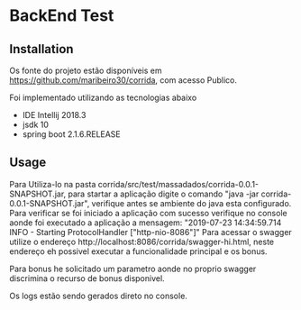 # BackEnd Test



## Installation


Os fonte do projeto estão disponíveis em https://github.com/maribeiro30/corrida, com acesso Publico.

Foi implementado utilizando as tecnologias abaixo
- IDE Intellij 2018.3
- jsdk 10
- spring boot 2.1.6.RELEASE


## Usage

Para Utiliza-lo na pasta corrida/src/test/massadados/corrida-0.0.1-SNAPSHOT.jar, para startar a aplicação digite o comando "java -jar corrida-0.0.1-SNAPSHOT.jar", verifique antes se ambiente do java esta configurado. Para verificar se foi iniciado a aplicação com sucesso verifique no console aonde foi executado a aplicação a mensagem: "2019-07-23 14:34:59.714 INFO  - Starting ProtocolHandler ["http-nio-8086"]"
Para acessar o swagger utilize o endereço http://localhost:8086/corrida/swagger-hi.html, neste endereço eh possivel executar a funcionalidade principal e os bonus.

Para bonus he solicitado um parametro aonde no proprio swagger discrimina o recurso de bonus disponivel.

Os logs estão sendo gerados direto no console.



